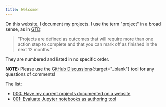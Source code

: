 ```yaml
---
title: Welcome!
---
```


On this website, I document my projects. I use the term "project" in a broad
sense, as in
[GTD](https://gettingthingsdone.com/2017/05/managing-projects-with-gtd/):

> "Projects are defined as outcomes that will require more than one action step
> to complete and that you can mark off as finished in the next 12 months."

They are numbered and listed in no specific order.

**NOTE:** Please use the [GitHub
Discussions](https://github.com/lizardo/lizardo.github.io/discussions){:target="_blank"}
tool for any questions of comments!

The list:

* [000: Have my current projects documented on a website](projects/000/)
* [001: Evaluate Jupyter notebooks as authoring tool](projects/001/)
